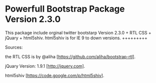 Powerfull Bootstrap Package Version 2.3.0
=========

This package include orginal twitter bootstarp Version 2.3.0 + RTL CSS + jQuary + html5shiv.
html5shiv is for IE 9 to down versions.
+++++++++

Sources:

the RTL CSS is by @aliha [https://github.com/aliha/bootstrap-rtl].

jQuary Version: 1.9.1 [http://jquery.com].

html5shiv [https://code.google.com/p/html5shiv].


